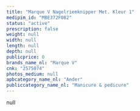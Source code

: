 ```yaml
---
title: "Marque V Nagelriemknipper Met. Kleur 1"
medipim_id: "MBE372F082"
status: "active"
prescription: false
weight: null
width: null
length: null
depth: null
publicprice: 0
brands_name_nl: "Marque V"
cnk: "2575074"
photos_medium: null
apbcategory_name_nl: "Ander"
publiccategory_name_nl: "Manicure & pedicure"
---
```

null
